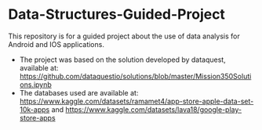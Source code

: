 # Data-Structures-Guided-Project
This repository is for a guided project about the use of data analysis for Android and IOS applications.
- The project was based on the solution developed by dataquest, available at: https://github.com/dataquestio/solutions/blob/master/Mission350Solutions.ipynb
- The databases used are available at: https://www.kaggle.com/datasets/ramamet4/app-store-apple-data-set-10k-apps and https://www.kaggle.com/datasets/lava18/google-play-store-apps
